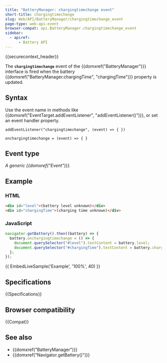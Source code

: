 ```yaml
---
title: "BatteryManager: chargingtimechange event"
short-title: chargingtimechange
slug: Web/API/BatteryManager/chargingtimechange_event
page-type: web-api-event
browser-compat: api.BatteryManager.chargingtimechange_event
sidebar:
  - apiref:
      - Battery API
---
```


{{securecontext_header}}

The **`chargingtimechange`** event of the {{domxref("BatteryManager")}} interface is fired when the battery {{domxref("BatteryManager.chargingTime", "chargingTime")}} property is updated.

## Syntax

Use the event name in methods like {{domxref("EventTarget.addEventListener", "addEventListener()")}}, or set an event handler property.

```js-nolint
addEventListener("chargingtimechange", (event) => { })

onchargingtimechange = (event) => { }
```

## Event type

_A generic {{domxref("Event")}}._

## Example

### HTML

```html
<div id="level">(battery level unknown)</div>
<div id="chargingTime">(charging time unknown)</div>
```

### JavaScript

```js
navigator.getBattery().then((battery) => {
  battery.onchargingtimechange = () => {
    document.querySelector("#level").textContent = battery.level;
    document.querySelector("#chargingTime").textContent = battery.chargingTime;
  };
});
```

{{ EmbedLiveSample('Example', '100%', 40) }}

## Specifications

{{Specifications}}

## Browser compatibility

{{Compat}}

## See also

- {{domxref("BatteryManager")}}
- {{domxref("Navigator.getBattery()")}}
